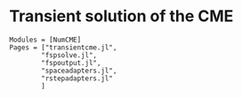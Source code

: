 # Transient solution of the CME

```@autodocs
Modules = [NumCME]
Pages = ["transientcme.jl",
        "fspsolve.jl",
        "fspoutput.jl",
        "spaceadapters.jl",
        "rstepadapters.jl"
        ]
```

